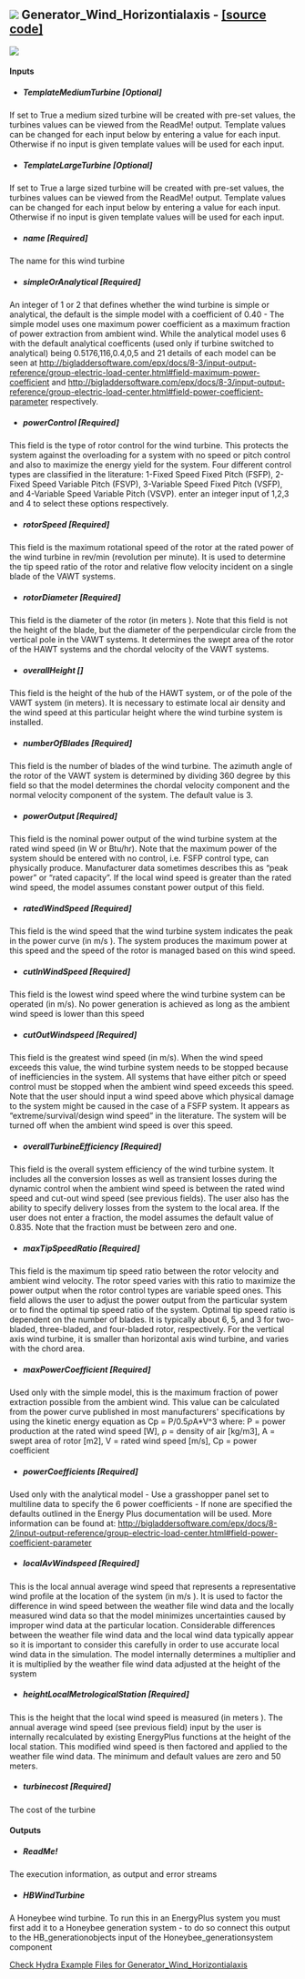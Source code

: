 ## ![](../../images/icons/Generator_Wind_Horizontialaxis.png) Generator_Wind_Horizontialaxis - [[source code]](https://github.com/mostaphaRoudsari/honeybee/tree/master/src/Honeybee_Generator_Wind_Horizontialaxis.py)

![](../../images/components/Generator_Wind_Horizontialaxis.png)



#### Inputs
* ##### TemplateMediumTurbine [Optional]
If set to True a medium sized turbine will be created with pre-set values, the turbines values can be viewed from the ReadMe! output. Template values can be changed for each input below by entering a value for each input. Otherwise if no input is given template values will be used for each input.
* ##### TemplateLargeTurbine [Optional]
If set to True a large sized turbine will be created with pre-set values, the turbines values can be viewed from the ReadMe! output. Template values can be changed for each input below by entering a value for each input. Otherwise if no input is given template values will be used for each input.
* ##### name [Required]
The name for this wind turbine
* ##### simpleOrAnalytical [Required]
An integer of 1 or 2 that defines whether the wind turbine is simple or analytical, the default is the simple model with a coefficient of 0.40 - The simple model uses one maximum power coefficient as a maximum fraction of power extraction from ambient wind. While the analytical model uses 6 with the default analytical coefficents (used only if turbine switched to analytical) being 0.5176,116,0.4,0,5 and 21 details of each model can be seen at http://bigladdersoftware.com/epx/docs/8-3/input-output-reference/group-electric-load-center.html#field-maximum-power-coefficient and http://bigladdersoftware.com/epx/docs/8-3/input-output-reference/group-electric-load-center.html#field-power-coefficient-parameter respectively.
* ##### powerControl [Required]
This field is the type of rotor control for the wind turbine. This protects the system against the overloading for a system with no speed or pitch control and also to maximize the energy yield for the system. Four different control types are classified in the literature:  1-Fixed Speed Fixed Pitch (FSFP), 2-Fixed Speed Variable Pitch (FSVP), 3-Variable Speed Fixed Pitch (VSFP), and 4-Variable Speed Variable Pitch (VSVP). enter an integer input of 1,2,3 and 4 to select these options respectively.
* ##### rotorSpeed [Required]
This field is the maximum rotational speed of the rotor at the rated power of the wind turbine in rev/min (revolution per minute). It is used to determine the tip speed ratio of the rotor and relative flow velocity incident on a single blade of the VAWT systems.
* ##### rotorDiameter [Required]
This field is the diameter of the rotor (in meters ). Note that this field is not the height of the blade, but the diameter of the perpendicular circle from the vertical pole in the VAWT systems. It determines the swept area of the rotor of the HAWT systems and the chordal velocity of the VAWT systems.
* ##### overallHeight []
This field is the height of the hub of the HAWT system, or of the pole of the VAWT system (in meters). It is necessary to estimate local air density and the wind speed at this particular height where the wind turbine system is installed.
* ##### numberOfBlades [Required]
This field is the number of blades of the wind turbine. The azimuth angle of the rotor of the VAWT system is determined by dividing 360 degree by this field so that the model determines the chordal velocity component and the normal velocity component of the system. The default value is 3.
* ##### powerOutput [Required]
This field is the nominal power output of the wind turbine system at the rated wind speed (in W or Btu/hr). Note that the maximum power of the system should be entered with no control, i.e. FSFP control type, can physically produce. Manufacturer data sometimes describes this as “peak power” or “rated capacity”. If the local wind speed is greater than the rated wind speed, the model assumes constant power output of this field.
* ##### ratedWindSpeed [Required]
This field is the wind speed that the wind turbine system indicates the peak in the power curve (in m/s ). The system produces the maximum power at this speed and the speed of the rotor is managed based on this wind speed.
* ##### cutInWindSpeed [Required]
This field is the lowest wind speed where the wind turbine system can be operated (in m/s). No power generation is achieved as long as the ambient wind speed is lower than this speed
* ##### cutOutWindspeed [Required]
This field is the greatest wind speed (in m/s). When the wind speed exceeds this value, the wind turbine system needs to be stopped because of inefficiencies in the system. All systems that have either pitch or speed control must be stopped when the ambient wind speed exceeds this speed. Note that the user should input a wind speed above which physical damage to the system might be caused in the case of a FSFP system. It appears as “extreme/survival/design wind speed” in the literature. The system will be turned off when the ambient wind speed is over this speed.
* ##### overallTurbineEfficiency [Required]
This field is the overall system efficiency of the wind turbine system. It includes all the conversion losses as well as transient losses during the dynamic control when the ambient wind speed is between the rated wind speed and cut-out wind speed (see previous fields). The user also has the ability to specify delivery losses from the system to the local area. If the user does not enter a fraction, the model assumes the default value of 0.835. Note that the fraction must be between zero and one.
* ##### maxTipSpeedRatio [Required]
This field is the maximum tip speed ratio between the rotor velocity and ambient wind velocity. The rotor speed varies with this ratio to maximize the power output when the rotor control types are variable speed ones. This field allows the user to adjust the power output from the particular system or to find the optimal tip speed ratio of the system. Optimal tip speed ratio is dependent on the number of blades. It is typically about 6, 5, and 3 for two-bladed, three-bladed, and four-bladed rotor, respectively. For the vertical axis wind turbine, it is smaller than horizontal axis wind turbine, and varies with the chord area. 
* ##### maxPowerCoefficient [Required]
Used only with the simple model, this is the maximum fraction of power extraction possible from the ambient wind. This value can be calculated from the power curve published in most manufacturers' specifications by using the kinetic energy equation as Cp = P/0.5*ρ*A*V^3  where: P = power production at the rated wind speed [W], ρ = density of air [kg/m3], A = swept area of rotor [m2], V = rated wind speed [m/s], Cp = power coefficient
* ##### powerCoefficients [Required]
Used only with the analytical model - Use a grasshopper panel set to multiline data to specify the 6 power coefficients - If none are specified the defaults outlined in the Energy Plus documentation will be used. More information can be found at: http://bigladdersoftware.com/epx/docs/8-2/input-output-reference/group-electric-load-center.html#field-power-coefficient-parameter
* ##### localAvWindspeed [Required]
This is the local annual average wind speed that represents a representative wind profile at the location of the system (in m/s ). It is used to factor the difference in wind speed between the weather file wind data and the locally measured wind data so that the model minimizes uncertainties caused by improper wind data at the particular location. Considerable differences between the weather file wind data and the local wind data typically appear so it is important to consider this carefully in order to use accurate local wind data in the simulation. The model internally determines a multiplier and it is multiplied by the weather file wind data adjusted at the height of the system
* ##### heightLocalMetrologicalStation [Required]
This is the height that the local wind speed is measured (in meters ). The annual average wind speed (see previous field) input by the user is internally recalculated by existing EnergyPlus functions at the height of the local station. This modified wind speed is then factored and applied to the weather file wind data. The minimum and default values are zero and 50 meters.
* ##### turbinecost [Required]
The cost of the turbine

#### Outputs
* ##### ReadMe!
The execution information, as output and error streams
* ##### HBWindTurbine
A Honeybee wind turbine. To run this in an EnergyPlus system you must first add it to a Honeybee generation system - to do so connect this output to the HB_generationobjects input of the Honeybee_generationsystem component


[Check Hydra Example Files for Generator_Wind_Horizontialaxis](https://hydrashare.github.io/hydra/index.html?keywords=Honeybee_Generator_Wind_Horizontialaxis)